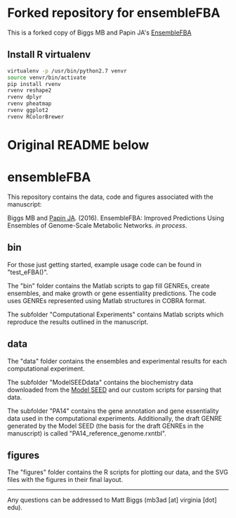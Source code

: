 # Forked repository for ensembleFBA

This is a forked copy of Biggs MB and Papin JA's [EnsembleFBA](https://github.com/mbi2gs/ensembleFBA)

## Install R virtualenv

```bash
virtualenv -p /usr/bin/python2.7 venvr
source venvr/bin/activate
pip install rvenv
rvenv reshape2
rvenv dplyr
rvenv pheatmap
rvenv ggplot2 
rvenv RColorBrewer
```



# Original README below

# ensembleFBA

This repository contains the data, code and figures associated with the manuscript:

Biggs MB and [Papin JA](http://bme.virginia.edu/csbl/). (2016). EnsembleFBA: Improved Predictions Using Ensembles of Genome-Scale Metabolic Networks. *in process*.

## bin
For those just getting started, example usage code can be found in "test_eFBA()".

The "bin" folder contains the Matlab scripts to gap fill GENREs, create ensembles, and make growth or gene essentiality predictions. The code uses GENREs represented using Matlab structures in COBRA format.

The subfolder "Computational Experiments" contains Matlab scripts which reproduce the results outlined in the manuscript.

## data
The "data" folder contains the ensembles and experimental results for each computational experiment. 

The subfolder "ModelSEEDdata" contains the biochemistry data downloaded from the [Model SEED](http://modelseed.org/) and our custom scripts for parsing that data.

The subfolder "PA14" contains the gene annotation and gene essentiality data used in the computational experiments. Additionally, the draft GENRE generated by the Model SEED (the basis for the draft GENREs in the manuscript) is called "PA14_reference_genome.rxntbl".

## figures
The "figures" folder contains the R scripts for plotting our data, and the SVG files with the figures in their final layout.

___________________________________
Any questions can be addressed to Matt Biggs (mb3ad [at] virginia [dot] edu).
